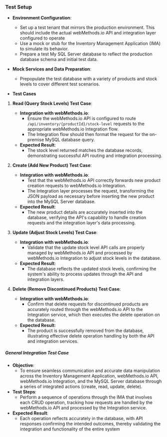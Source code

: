 

### Test Setup

- **Environment Configuration**:
  
  - Set up a test tenant that mirrors the production environment. This should include the actual webMethods.io API and integration layer configured to operate
  - Use a mock or stub for the Inventory Management Application (IMA) to simulate its behavior.
  - Prepare a test My SQL Server database to reflect the production database schema and initial test data.    

- **Mock Services and Data Preparation**:
  
  - Prepopulate the test database with a variety of products and stock levels to cover different test scenarios.
- **Test Cases**
1. **Read (Query Stock Levels) Test Case**:
   
   - **Integration with webMethods.io**:
     - Ensure the webMethods.io API is configured to route `/api/inventory/{productId}/stock-level` requests to the appropriate webMethods.io Integration flow.
     - The Integration flow should then format the request for the on-premise MySQL database query.
   - **Expected Result**:
     - The stock level returned matches the database records, demonstrating successful API routing and integration processing.

2. **Create (Add New Product) Test Case**:
   
   - **Integration with webMethods.io**:
     - Test that the webMethods.io API correctly forwards new product creation requests to webMethods.io Integration.
     - The Integration layer processes the request, transforming the JSON payload as necessary before inserting the new product into the MySQL Server database.
   - **Expected Result**:
     - The new product details are accurately inserted into the database, verifying the API's capability to handle creation requests and the integration layer's data processing.

3. **Update (Adjust Stock Levels) Test Case**:
   
   - **Integration with webMethods.io**:
     - Validate that the update stock level API calls are properly managed by webMethods.io API and processed by webMethods.io Integration to adjust stock levels in the database.
   - **Expected Result**:
     - The database reflects the updated stock levels, confirming the system's ability to process updates through the API and integration layers.

4. **Delete (Remove Discontinued Products) Test Case**:
   
   - **Integration with webMethods.io**:
     - Confirm that delete requests for discontinued products are accurately routed through the webMethods.io API to the Integration service, which then executes the delete operation on the database.
   - **Expected Result**:
     - The product is successfully removed from the database, illustrating effective delete operation handling by both the API and integration services.

##### General Integration Test Case

- **Objective**:
  - To ensure seamless communication and accurate data manipulation across the Inventory Management Application, webMethods.io API, webMethods.io Integration, and the MySQL Server database through a series of integrated actions (create, read, update, delete).
- **Test Steps**:
  - Perform a sequence of operations through the IMA that involves each CRUD operation, tracking how requests are handled by the webMethods.io API and processed by the Integration service.
- **Expected Result**:
  - Each operation reflects accurately in the database, with API responses confirming the intended outcomes, thereby validating the integration and functionality of the entire system

